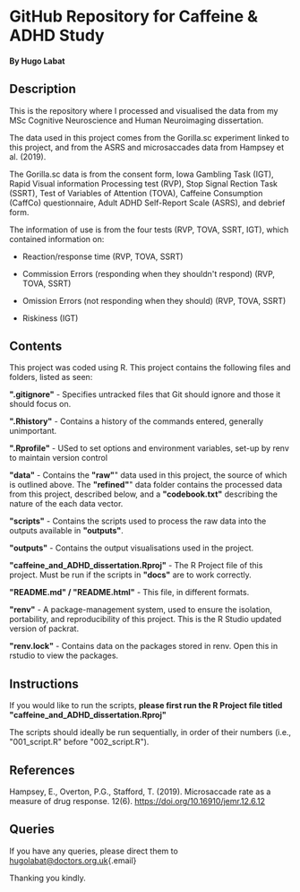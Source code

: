 # GitHub Repository for Caffeine & ADHD Study

#### By Hugo Labat

## Description

This is the repository where I processed and visualised the data from my MSc Cognitive Neuroscience and Human Neuroimaging dissertation.

The data used in this project comes from the Gorilla.sc experiment linked to this project, and from the ASRS and microsaccades data from Hampsey et al. (2019).

The Gorilla.sc data is from the consent form, Iowa Gambling Task (IGT), Rapid Visual information Processing test (RVP), Stop Signal Rection Task (SSRT), Test of Variables of Attention (TOVA), Caffeine Consumption (CaffCo) questionnaire, Adult ADHD Self-Report Scale (ASRS), and debrief form.

The information of use is from the four tests (RVP, TOVA, SSRT, IGT), which contained information on:

-   Reaction/response time (RVP, TOVA, SSRT)

-   Commission Errors (responding when they shouldn't respond) (RVP, TOVA, SSRT)

-   Omission Errors (not responding when they should) (RVP, TOVA, SSRT)

-   Riskiness (IGT)

## Contents

This project was coded using R. This project contains the following files and folders, listed as seen:

**".gitignore"** - Specifies untracked files that Git should ignore and those it should focus on.

**".Rhistory"** - Contains a history of the commands entered, generally unimportant.

**".Rprofile"** - USed to set options and environment variables, set-up by renv to maintain version control

**"data"** - Contains the **"raw"**" data used in this project, the source of which is outlined above. The **"refined"**" data folder contains the processed data from this project, described below, and a **"codebook.txt"** describing the nature of the each data vector.

**"scripts"** - Contains the scripts used to process the raw data into the outputs available in **"outputs"**.

**"outputs"** - Contains the output visualisations used in the project.

**"caffeine_and_ADHD_dissertation.Rproj"** - The R Project file of this project. Must be run if the scripts in **"docs"** are to work correctly.

**"README.md" / "README.html"** - This file, in different formats.

**"renv"** - A package-management system, used to ensure the isolation, portability, and reproducibility of this project. This is the R Studio updated version of packrat.

**"renv.lock"** - Contains data on the packages stored in renv. Open this in rstudio to view the packages.

## Instructions

If you would like to run the scripts, **please first run the R Project file titled "caffeine_and_ADHD_dissertation.Rproj"**

The scripts should ideally be run sequentially, in order of their numbers (i.e., "001_script.R" before "002_script.R").

## References

Hampsey, E., Overton, P.G., Stafford, T. (2019). Microsaccade rate as a measure of drug response. 12(6). <https://doi.org/10.16910/jemr.12.6.12>

## Queries

If you have any queries, please direct them to [hugolabat\@doctors.org.uk](mailto:hugolabat@doctors.org.uk){.email}

Thanking you kindly.
